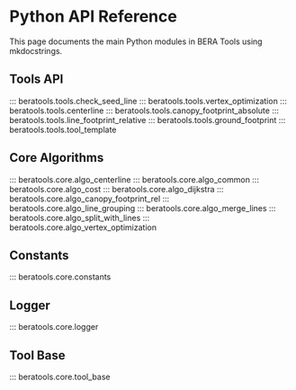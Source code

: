 # Python API Reference

This page documents the main Python modules in BERA Tools using mkdocstrings.

## Tools API

::: beratools.tools.check_seed_line
::: beratools.tools.vertex_optimization
::: beratools.tools.centerline
::: beratools.tools.canopy_footprint_absolute
::: beratools.tools.line_footprint_relative
::: beratools.tools.ground_footprint
::: beratools.tools.tool_template

## Core Algorithms

::: beratools.core.algo_centerline
::: beratools.core.algo_common
::: beratools.core.algo_cost
::: beratools.core.algo_dijkstra
::: beratools.core.algo_canopy_footprint_rel
::: beratools.core.algo_line_grouping
::: beratools.core.algo_merge_lines
::: beratools.core.algo_split_with_lines
::: beratools.core.algo_vertex_optimization



## Constants

::: beratools.core.constants

## Logger

::: beratools.core.logger

## Tool Base

::: beratools.core.tool_base
